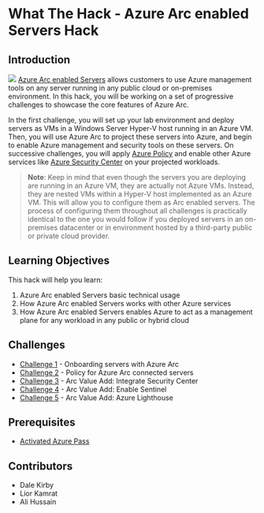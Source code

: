 # What The Hack - Azure Arc enabled Servers Hack

## Introduction

 ![](./img/image1.png)
 [Azure Arc enabled Servers](https://docs.microsoft.com/en-us/azure/azure-arc/servers/overview) allows customers to use Azure management tools on any server running in any public cloud or on-premises environment. In this hack, you will be working on a set of progressive challenges to showcase the core features of Azure Arc. 
 
 In the first challenge, you will set up your lab environment and deploy servers as VMs in a Windows Server Hyper-V host running in an Azure VM. Then, you will use Azure Arc to project these servers into Azure, and begin to enable Azure management and security tools on these servers. On successive challenges, you will apply [Azure Policy](https://docs.microsoft.com/en-us/azure/governance/policy/overview) and enable other Azure services like [Azure Security Center](https://docs.microsoft.com/en-us/azure/security-center/) on your projected workloads.

   >**Note**: Keep in mind that even though the servers you are deploying are running in an Azure VM, they are actually not Azure VMs. Instead, they are nested VMs within a Hyper-V host implemented as an Azure VM. This will allow you to configure them as Arc enabled servers. The process of configuring them throughout all challenges is practically identical to the one you would follow if you deployed servers in an on-premises datacenter or in environment hosted by a third-party public or private cloud provider. 

## Learning Objectives

This hack will help you learn:

1. Azure Arc enabled Servers basic technical usage
2. How Azure Arc enabled Servers works with other Azure services
3. How Azure Arc enabled Servers enables Azure to act as a management plane for any workload in any public or hybrid cloud

## Challenges
 - [Challenge 1](blob/master/challenge01.md) - Onboarding servers with Azure Arc
 - [Challenge 2](blob/master/challenge02.md) - Policy for Azure Arc connected servers
 - [Challenge 3](blob/master/challenge03.md) - Arc Value Add: Integrate Security Center
 - [Challenge 4](blob/master/challenge04.md) - Arc Value Add: Enable Sentinel
 - [Challenge 5](blob/master/challenge05.md) - Arc Value Add: Azure Lighthouse 
 

## Prerequisites
- [Activated Azure Pass](https://www.microsoftazurepass.com/Home/HowTo)


## Contributors
- Dale Kirby
- Lior Kamrat
- Ali Hussain

